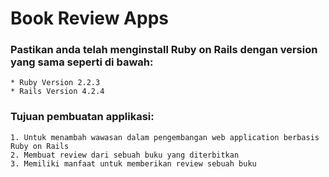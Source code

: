 # Book Review Apps

### Pastikan anda telah menginstall Ruby on Rails dengan version yang sama seperti di bawah:

	* Ruby Version 2.2.3
	* Rails Version 4.2.4

### Tujuan pembuatan applikasi:

	1. Untuk menambah wawasan dalam pengembangan web application berbasis Ruby on Rails
	2. Membuat review dari sebuah buku yang diterbitkan
	3. Memiliki manfaat untuk memberikan review sebuah buku
